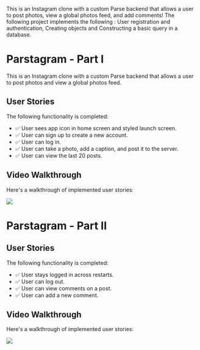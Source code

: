 
This is an Instagram clone with a custom Parse backend that allows a user to post photos, view a global photos feed, and add comments!
The following project implements the following : 
User registration and authentication, Creating objects and Constructing a basic query in a database.


# Parstagram - Part I

This is an Instagram clone with a custom Parse backend that allows a user to post photos and view a global photos feed.

## User Stories

The following functionality is completed:

- ✅ User sees app icon in home screen and styled launch screen. 
- ✅ User can sign up to create a new account.
- ✅ User can log in. 
- ✅ User can take a photo, add a caption, and post it to the server.
- ✅ User can view the last 20 posts.

## Video Walkthrough

Here's a walkthrough of implemented user stories:

<img src='http://g.recordit.co/MwWbkKHF0s.gif' />



# Parstagram - Part II

## User Stories

The following functionality is completed:

- ✅ User stays logged in across restarts. 
- ✅ User can log out.
- ✅ User can view comments on a post.
- ✅ User can add a new comment. 

## Video Walkthrough

Here's a walkthrough of implemented user stories:

<img src='http://g.recordit.co/bBMxgnRUMW.gif' />
